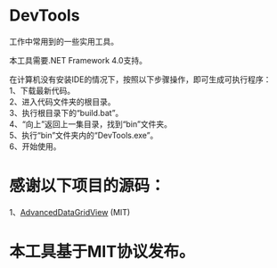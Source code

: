 DevTools
========
  
工作中常用到的一些实用工具。  
  
本工具需要.NET Framework 4.0支持。  
  
在计算机没有安装IDE的情况下，按照以下步骤操作，即可生成可执行程序：  
1、下载最新代码。  
2、进入代码文件夹的根目录。  
3、执行根目录下的“build.bat”。  
4、“向上”返回上一集目录，找到“bin”文件夹。  
5、执行“bin”文件夹内的“DevTools.exe”。  
6、开始使用。  

感谢以下项目的源码：
===================
1、[AdvancedDataGridView](https://blogs.msdn.microsoft.com/markrideout/2006/01/08/customizing-the-datagridview-to-support-expandingcollapsing-ala-treegridview/) (MIT)
  
本工具基于MIT协议发布。
======================
